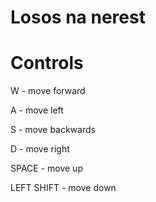 # Losos na nerest

# Controls

W - move forward

A - move left

S - move backwards

D - move right

SPACE - move up

LEFT SHIFT - move down
